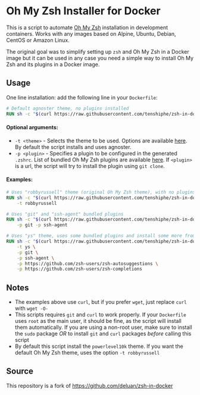 # Oh My Zsh Installer for Docker

This is a script to automate [Oh My Zsh](https://ohmyz.sh/) installation in development containers.
Works with any images based on Alpine, Ubuntu, Debian, CentOS or Amazon Linux.

The original goal was to simplify setting up `zsh` and Oh My Zsh in a Docker image but it can be used
in any case you need a simple way to install Oh My Zsh and its plugins in a Docker image.

## Usage

One line installation: add the following line in your `Dockerfile`:

```Dockerfile
# Default agnoster theme, no plugins installed
RUN sh -c "$(curl https://raw.githubusercontent.com/tenshiphe/zsh-in-docker/master/zsh-in-docker.sh)"
```

#### Optional arguments:

- `-t <theme>` - Selects the theme to be used. Options are available
  [here](https://github.com/robbyrussell/oh-my-zsh/wiki/Themes). By default the script installs
  and uses agnoster.
- `-p <plugin>` - Specifies a plugin to be configured in the generated `.zshrc`. List of bundled
  Oh My Zsh plugins are available [here](https://github.com/robbyrussell/oh-my-zsh/tree/master/plugins).
  If `<plugin>` is a url, the script will try to install the plugin using `git clone`.

#### Examples:

```Dockerfile
# Uses "robbyrussell" theme (original Oh My Zsh theme), with no plugins
RUN sh -c "$(curl https://raw.githubusercontent.com/tenshiphe/zsh-in-docker/master/zsh-in-docker.sh)" -- \
    -t robbyrussell
```

```Dockerfile
# Uses "git" and "ssh-agent" bundled plugins
RUN sh -c "$(curl https://raw.githubusercontent.com/tenshiphe/zsh-in-docker/master/zsh-in-docker.sh)" -- \
    -p git -p ssh-agent
```

```Dockerfile
# Uses "ys" theme, uses some bundled plugins and install some more from github
RUN sh -c "$(curl https://raw.githubusercontent.com/tenshiphe/zsh-in-docker/master/zsh-in-docker.sh)" -- \
    -t ys \
    -p git \
    -p ssh-agent \
    -p https://github.com/zsh-users/zsh-autosuggestions \
    -p https://github.com/zsh-users/zsh-completions
```

## Notes

- The examples above use `curl`, but if you prefer `wget`, just replace `curl` with `wget -O-`
- This scripts requires `git` and `curl` to work properly. If your `Dockerfile` uses `root` as the
  main user, it should be fine, as the script will install them automatically. If you are using a
  non-root user, make sure to install the `sudo` package _OR_ to install `git` and `curl` packages
  _before_ calling this script
- By default this script install the `powerlevel10k` theme. If you want the default Oh My Zsh theme, uses the option
  `-t robbyrussell`

## Source
This repository is a fork of https://github.com/deluan/zsh-in-docker
